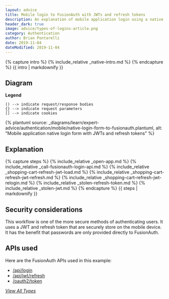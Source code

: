 ```yaml
---
layout: advice
title: Mobile login to FusionAuth with JWTs and refresh tokens
description: An explanation of mobile application login using a native login form that submits directly to FusionAuth with JWTs and refresh tokens
header_dark: true
image: advice/types-of-logins-article.png
category: Authentication
author: Brian Pontarelli
date: 2019-11-04
dateModified: 2019-11-04
---
```


{% capture intro %}
{% include_relative _native-intro.md %}
{% endcapture %}
{{ intro | markdownify }}

## Diagram

**Legend**

```text
() --> indicate request/response bodies
{} --> indicate request parameters
[] --> indicate cookies
```

{% plantuml source: _diagrams/learn/expert-advice/authentication/mobile/native-login-form-to-fusionauth.plantuml, alt: "Mobile application native login form with JWTs and refresh tokens" %}

## Explanation

{% capture steps %}
{% include_relative _open-app.md %}
{% include_relative _call-fusionauth-login-api.md %}
{% include_relative _shopping-cart-refresh-jwt-load.md %}
{% include_relative _shopping-cart-refresh-jwt-refresh.md %}
{% include_relative _shopping-cart-refresh-jwt-relogin.md %}
{% include_relative _stolen-refresh-token.md %}
{% include_relative _stolen-jwt.md %}
{% endcapture %}
{{ steps | markdownify }}

## Security considerations

This workflow is one of the more secure methods of authenticating users. It uses a JWT and refresh token that are securely store on the mobile device. It has the benefit that passwords are only provided directly to FusionAuth.

## APIs used

Here are the FusionAuth APIs used in this example:

* [/api/login](/docs/v1/tech/apis/login#authenticate-a-user)
* [/api/jwt/refresh](/docs/v1/tech/apis/jwt#refresh-a-jwt)
* [/oauth2/token](/docs/v1/tech/oauth/endpoints#refresh-token-grant-request)

[_View All Types_](/learn/expert-advice/authentication/login-authentication-workflows)
